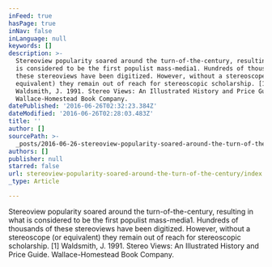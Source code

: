 ```yaml
---
inFeed: true
hasPage: true
inNav: false
inLanguage: null
keywords: []
description: >-
  Stereoview popularity soared around the turn-of-the-century, resulting in what
  is considered to be the first populist mass-media1. Hundreds of thousands of
  these stereoviews have been digitized. However, without a stereoscope (or
  equivalent) they remain out of reach for stereoscopic scholarship. [1]
  Waldsmith, J. 1991. Stereo Views: An Illustrated History and Price Guide.
  Wallace-Homestead Book Company.
datePublished: '2016-06-26T02:32:23.384Z'
dateModified: '2016-06-26T02:28:03.483Z'
title: ''
author: []
sourcePath: >-
  _posts/2016-06-26-stereoview-popularity-soared-around-the-turn-of-the-century.md
authors: []
publisher: null
starred: false
url: stereoview-popularity-soared-around-the-turn-of-the-century/index.html
_type: Article

---
```

Stereoview popularity soared around the turn-of-the-century, resulting in what is considered to be the first populist mass-media1\. Hundreds of thousands of these stereoviews have been digitized. However, without a stereoscope (or equivalent) they remain out of reach for stereoscopic scholarship. \[1\] Waldsmith, J. 1991\. Stereo Views: An Illustrated History and Price Guide. Wallace-Homestead Book Company.